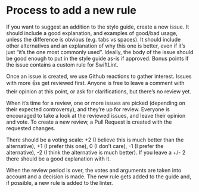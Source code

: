 # Process to add a new rule

If you want to suggest an addition to the style guide, create a new issue. It
should include a good explanation, and examples of good/bad usage, unless the
difference is obvious (e.g. tabs vs spaces). It should include other
alternatives and an explanation of why this one is better, even if it’s just
“it’s the one most commonly used”. Ideally, the body of the issue should be good
enough to put in the style guide as-is if approved. Bonus points if the issue
contains a custom rule for SwiftLint.

Once an issue is created, we use Github reactions to gather interest. Issues
with more :+1:s get reviewed first. Anyone is free to leave a comment with their
opinion at this point, or ask for clarifications, but there’s no review yet.

When it’s time for a review, one or more issues are picked (depending on their
expected controversy), and they’re up for review. Everyone is encouraged to take
a look at the reviewed issues, and leave their opinion and vote. To create a new
review, a Pull Request is created with the requested changes.

There should be a voting scale: +2 (I believe this is much better than the
alternative), +1 (I prefer this one), 0 (I don’t care), -1 (I prefer the
alternative), -2 (I think the alternative is much better). If you leave a +/- 2
there should be a good explanation with it.

When the review period is over, the votes and arguments are taken into account
and a decision is made. The new rule gets added to the guide and, if possible, a
new rule is added to the linter.

